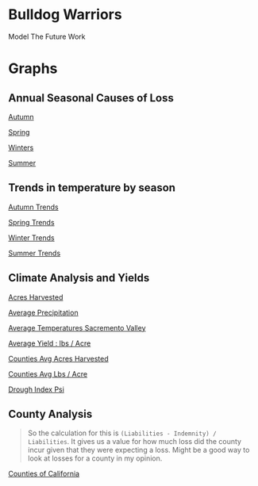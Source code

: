 # Bulldog Warriors
Model The Future Work

# Graphs 

## Annual Seasonal Causes of Loss
[Autumn](https://arihantbapna.github.io/MtfRWork/graphs/Autumn.html)

[Spring](https://arihantbapna.github.io/MtfRWork/graphs/Spring.html)

[Winters](https://arihantbapna.github.io/MtfRWork/graphs/Winters.html)

[Summer](https://arihantbapna.github.io/MtfRWork/graphs/Summer.html)

## Trends in temperature by season

[Autumn Trends](https://arihantbapna.github.io/MtfRWork/graphs/AutumnTemperatureTrends.html)

[Spring Trends](https://arihantbapna.github.io/MtfRWork/graphs/SpringTemperatureTrends.html)

[Winter Trends](https://arihantbapna.github.io/MtfRWork/graphs/WinterTemperatureTrends.html)

[Summer Trends](https://arihantbapna.github.io/MtfRWork/graphs/SummerTemperatureTrends.html)

## Climate Analysis and Yields

[Acres Harvested](../avg%20acres%20harvested%20COLUSA%2C%20GLENN%20and%20SUTTER%201995-2018.png)

[Average Precipitation](../avg%20precip%20sacramento%valley%1995-2018.png)

[Average Temperatures Sacremento Valley](../avgtemps%20sacramento%20valley%201995-2018.png)

[Average Yield : lbs / Acre](../avg%20yield%20lb_acre%20for%20COLUSA,%20GLENN%20and%20SUTTER%201995-2018.png)

[Counties Avg Acres Harvested](../counties%20avgd%20acres%20harvested%201995-2018.png)

[Counties Avg Lbs / Acre](../counties%20avgd%20lb_acre%201995-2018.png)

[Drough Index Psi](../drought%20index%20pdsi%20sacremento%20valley%201995-2018.png)


##  County Analysis

>So the calculation for this is `(Liabilities - Indemnity) / Liabilities`. 
>It gives us a value for how much loss did the county incur given that they were expecting a loss. Might be a good way to look at losses for a county in my opinion.

[Counties of California ](https://arihantbapna.github.io/MtfRWork/graphs/CountyAnalysis.html)
